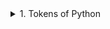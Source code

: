 <details>
<summary>1. Tokens of Python</summary>

1. Keywords

2. Identifiers

3. Literals

4. Operators
      
</details>
